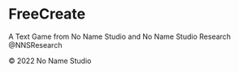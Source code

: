 # FreeCreate
A Text Game from No Name Studio and No Name Studio Research
@NNSResearch

© 2022 No Name Studio
